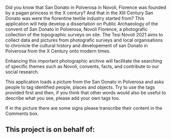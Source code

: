 Did you know that San Donato in Polverosa in Novoli, Florence was founded by a pagan princess in the X century? And that in the XIII Century San Donato was were the florentine textile industry started from? 
This application will help develop a dissertation on Public Archaeology of the convent of San Donato in Polverosa, Novoli Florence, a photografic collection of the topographic surveys on site.
The Tesi Novoli 2021 aims to collect data and pictures from photografic surveys and local organisations to chronicle the cultural history and developement of san Donato in Polverosa from the X Century onto modern times.

Enhancing this important photographic archive will facilitate the searching of specific themes such as Novoli, convents, facts, and contribute to our social research.

This application loads a picture from the San Donato in Polverosa and asks people to tag identified people, places and objects. Try to use the tags provided first and then, if you think that other words would also be useful to describe what you see, please add your own tags too.

If in the picture there are some signs please transcribe their content in the Comments box.

## This project is on behalf of:

